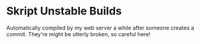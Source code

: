 # Skript Unstable Builds
Automatically compiled by my web server a while after someone creates a commit.
They're might be utterly broken, so careful here!
